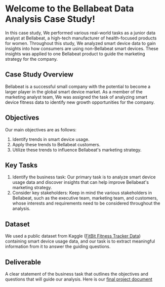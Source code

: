 # Welcome to the Bellabeat Data Analysis Case Study!

In this case study, We performed various real-world tasks as a junior data analyst at Bellabeat, a high-tech manufacturer of health-focused products for women. Throughout this study, We analyzed smart device data to gain insights into how consumers are using non-Bellabeat smart devices. These insights was applied to one Bellabeat product to guide the marketing strategy for the company.

## Case Study Overview

Bellabeat is a successful small company with the potential to become a larger player in the global smart device market. As a member of the marketing analyst team, We was assigned the task of analyzing smart device fitness data to identify new growth opportunities for the company.

## Objectives

Our main objectives are as follows:

1. Identify trends in smart device usage.
2. Apply these trends to Bellabeat customers.
3. Utilize these trends to influence Bellabeat's marketing strategy.

## Key Tasks

1. Identify the business task: Our primary task is to analyze smart device usage data and discover insights that can help improve Bellabeat's marketing strategy.
2. Consider key stakeholders: Keep in mind the various stakeholders in Bellabeat, such as the executive team, marketing team, and customers, whose interests and requirements need to be considered throughout the analysis.

## Dataset

We used a public dataset from Kaggle ([FitBit Fitness Tracker Data](https://www.kaggle.com/datasets/arashnic/fitbit)) containing smart device usage data, and our task is to extract meaningful information from it to answer the guiding questions.

## Deliverable

A clear statement of the business task that outlines the objectives and questions that will guide our analysis. Here is our [final project document](./Code/data_analysis.md)
